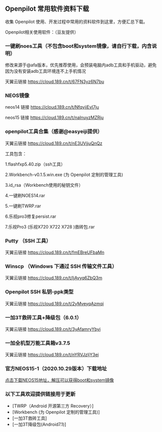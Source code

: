 ## Openpilot 常用软件资料下载

收集 Openpilot 使用、开发过程中常用的资料软件到这里，方便汇总下载。


Openpilot相关使用软件：（豆友提供）


  ### 一键刷noes工具（不包含boot和system镜像，请自行下载，内含说明）
  修改来源于@afa版本，优先推荐使用，会预装电脑内adb工具和手机驱动，避免因为没有安装adb工具环境连不上手机情况
  
  天翼云链接 https://cloud.189.cn/t/67FN3yz6N7bu
  
  ### NEOS镜像
  
  neos14 链接 https://cloud.189.cn/t/NfqyiiEvI7ju
  
  neos15 链接 https://cloud.189.cn/t/naInuyzMZRju
  
  
 
  ### openpilot工具合集（感谢@easyeiji提供）
  
  天翼云链接 https://cloud.189.cn/t/nE3UVjjuQnQz 
  
  工具包含：
  
  1.flashfxp5.40.zip（ssh工具）
  
  2.Workbench-v0.1.5.win.exe (为 Openpilot 定制的管理工具)
  
  3.id_rsa（Workbench使用的秘钥文件）
  
  4.一键刷NOES14.rar
  
  5.一键刷TWRP.rar
  
  6.乐视pro3修复persist.rar
  
  7.乐视Pro3 (乐视X720 X722 X728 )救砖包.rar
  
  
  ### Putty （SSH 工具）
  
  天翼云链接 https://cloud.189.cn/t/fmEBreUFbaMn
  
  ### Winscp （Windows 下通过 SSH 传输文件工具）
  
  天翼云链接 https://cloud.189.cn/t/IjAvyq6ZbQ3m
  
  ### Openpilot SSH 私钥-ppk类型
  
  天翼云链接 https://cloud.189.cn/t/2yMveyqAzmqi
  
  ### 一加3T救砖工具+降级包（6.0.1）
 
  天翼云链接 https://cloud.189.cn/t/3yAfamryYbyi
  
  ### 一加全机型万能工具箱v3.7.5
  
  天翼云链接 https://cloud.189.cn/t/nYRVJzIjY3ei

  
  ### 官方NEOS15-1（2020.10.29版本）下载地址

[点击下载NEOS15地址，解压可以获得boot和system镜像](https://commadist.azureedge.net/neosupdate/ota-signed-e85f507777cb6b22f88ba1c8be6bbaa2630c484b971344b645fca2d1c461cd47.zip) 


  ### 以下工具欢迎提供链接用于更新

- [TWRP（Android 开源第三方 Recovery）]
- [Workbench (为 Openpilot 定制的管理工具)]
- [一加3T救砖工具]
- [一加3T降级包(Android7.1)]


